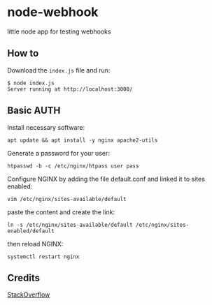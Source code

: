 # node-webhook
little node app for testing webhooks

## How to

Download the `index.js` file and run:

```
$ node index.js
Server running at http://localhost:3000/
```

## Basic AUTH

Install necessary software:

`apt update && apt install -y nginx apache2-utils`

Generate a password for your user:

`htpasswd -b -c /etc/nginx/htpass user pass`

Configure NGINX by adding the file default.conf and linked it to sites enabled:

`vim /etc/nginx/sites-available/default`

paste the content and create the link:

`ln -s /etc/nginx/sites-available/default /etc/nginx/sites-enabled/default`

then reload NGINX:

`systemctl restart nginx`

## Credits

[StackOverflow](https://stackoverflow.com/a/46787467/3616147)
